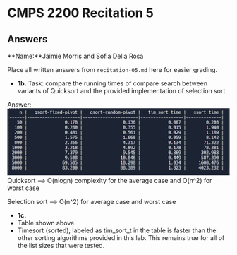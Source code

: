 # CMPS 2200 Recitation 5
## Answers

**Name:**Jaimie Morris and Sofia Della Rosa


Place all written answers from `recitation-05.md` here for easier grading.







- **1b.**
Task: compare the running times of compare search between variants of Quicksort and the provided implementation of selection sort.

Answer: 
![image](image.png)
Quicksort --> O(nlogn) complexity for the average case and O(n^2) for worst case

Selection sort --> O(n^2) for average case and worst case 



- **1c.**
- Table shown above.
- Timesort (sorted), labeled as tim_sort_t in the table is faster than the other sorting algorithms provided in this lab. This remains true for all of the list sizes that were tested. 
